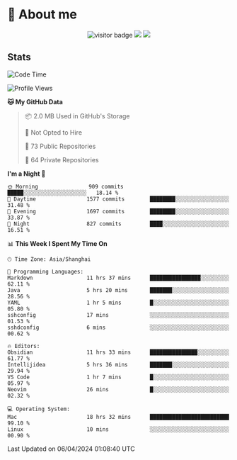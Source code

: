 <!-- ![](https://youpai.roccoshi.top/img/20200804214216.png) -->

# 🧐 About me
 
<p align="center">
<img src="https://visitor-badge.laobi.icu/badge?page_id=Lincest.Lincest&title=hits" alt="visitor badge"/>
<a href="mailto:imroccoshi@gmail.com"><img src="https://img.shields.io/badge/gmail-imroccoshi%40gmail.com-red"></a>
<a href="https://blog.roccoshi.top"><img src="https://img.shields.io/badge/blog-roccoshi-green"></a>
</p>

## Stats

<!--START_SECTION:waka-->
![Code Time](http://img.shields.io/badge/Code%20Time-1%2C042%20hrs%2032%20mins-blue)

![Profile Views](http://img.shields.io/badge/Profile%20Views-0-blue)

**🐱 My GitHub Data** 

> 📦 2.0 MB Used in GitHub's Storage 
 > 
> 🚫 Not Opted to Hire
 > 
> 📜 73 Public Repositories 
 > 
> 🔑 64 Private Repositories 
 > 
**I'm a Night 🦉** 

```text
🌞 Morning                909 commits         █████░░░░░░░░░░░░░░░░░░░░   18.14 % 
🌆 Daytime                1577 commits        ████████░░░░░░░░░░░░░░░░░   31.48 % 
🌃 Evening                1697 commits        ████████░░░░░░░░░░░░░░░░░   33.87 % 
🌙 Night                  827 commits         ████░░░░░░░░░░░░░░░░░░░░░   16.51 % 
```


📊 **This Week I Spent My Time On** 

```text
🕑︎ Time Zone: Asia/Shanghai

💬 Programming Languages: 
Markdown                 11 hrs 37 mins      ████████████████░░░░░░░░░   62.11 % 
Java                     5 hrs 20 mins       ███████░░░░░░░░░░░░░░░░░░   28.56 % 
YAML                     1 hr 5 mins         █░░░░░░░░░░░░░░░░░░░░░░░░   05.80 % 
sshconfig                17 mins             ░░░░░░░░░░░░░░░░░░░░░░░░░   01.53 % 
sshdconfig               6 mins              ░░░░░░░░░░░░░░░░░░░░░░░░░   00.62 % 

🔥 Editors: 
Obsidian                 11 hrs 33 mins      ███████████████░░░░░░░░░░   61.77 % 
Intellijidea             5 hrs 36 mins       ███████░░░░░░░░░░░░░░░░░░   29.94 % 
VS Code                  1 hr 7 mins         █░░░░░░░░░░░░░░░░░░░░░░░░   05.97 % 
Neovim                   26 mins             █░░░░░░░░░░░░░░░░░░░░░░░░   02.32 % 

💻 Operating System: 
Mac                      18 hrs 32 mins      █████████████████████████   99.10 % 
Linux                    10 mins             ░░░░░░░░░░░░░░░░░░░░░░░░░   00.90 % 
```


 Last Updated on 06/04/2024 01:08:40 UTC
<!--END_SECTION:waka-->


